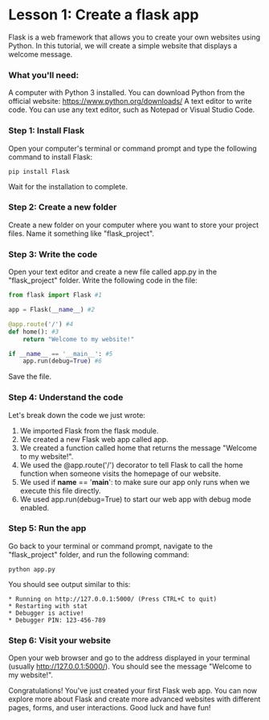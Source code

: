 # Lesson 1: Create a flask app

Flask is a web framework that allows you to create your own websites using Python. In this tutorial, we will create a simple website that displays a welcome message.

### What you'll need:

A computer with Python 3 installed. You can download Python from the official website: https://www.python.org/downloads/
A text editor to write code. You can use any text editor, such as Notepad or Visual Studio Code.

### Step 1: Install Flask
Open your computer's terminal or command prompt and type the following command to install Flask:

```
pip install Flask
```

Wait for the installation to complete.

### Step 2: Create a new folder
Create a new folder on your computer where you want to store your project files. Name it something like "flask_project".

### Step 3: Write the code
Open your text editor and create a new file called app.py in the "flask_project" folder. Write the following code in the file:

```python
from flask import Flask #1

app = Flask(__name__) #2

@app.route('/') #4
def home(): #3
    return "Welcome to my website!"

if __name__ == '__main__': #5
    app.run(debug=True) #6
```

Save the file.

### Step 4: Understand the code
Let's break down the code we just wrote:

1. We imported Flask from the flask module.
2. We created a new Flask web app called app.
3. We created a function called home that returns the message "Welcome to my website!".
4. We used the @app.route('/') decorator to tell Flask to call the home function when someone visits the homepage of our website.
5. We used if __name__ == '__main__': to make sure our app only runs when we execute this file directly.
6. We used app.run(debug=True) to start our web app with debug mode enabled.

### Step 5: Run the app
Go back to your terminal or command prompt, navigate to the "flask_project" folder, and run the following command:

```
python app.py
```

You should see output similar to this:

```
* Running on http://127.0.0.1:5000/ (Press CTRL+C to quit)
* Restarting with stat
* Debugger is active!
* Debugger PIN: 123-456-789
```

### Step 6: Visit your website
Open your web browser and go to the address displayed in your terminal (usually http://127.0.0.1:5000/). You should see the message "Welcome to my website!".

Congratulations! You've just created your first Flask web app. You can now explore more about Flask and create more advanced websites with different pages, forms, and user interactions. Good luck and have fun!
